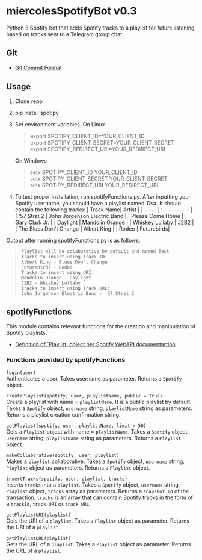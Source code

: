 # miercolesSpotifyBot v0.3
Python 3 Spotify bot that adds Spotify tracks to a playlist for future listening based on tracks sent to a Telegram group chat. 

## Git
* [Git Commit Format](http://udacity.github.io/git-styleguide/)
## Usage
1. Clone repo
2. pip install spotipy
3. Set environment variables. 
    On Linux 
    >export SPOTIPY_CLIENT_ID=YOUR_CLIENT_ID  
    >export SPOTIPY_CLIENT_SECRET=YOUR_CLIENT_SECRET  
    >export SPOTIPY_REDIRECT_URI=YOUR_REDIRECT_URI  

    On Windows
    >setx SPOTIPY_CLIENT_ID YOUR_CLIENT_ID  
    >setx SPOTIPY_CLIENT_SECRET YOUR_CLIENT_SECRET  
    >setx SPOTIPY_REDIRECT_URI YOUR_REDIRECT_URI  
4. To test proper installation, run spotifyFunctions.py. After inputting your Spotify username, you should have a playlist named *Test*. It should contain the following tracks:
    | Track Name| Artist |
    | ----- | :----------- |
    | '57 Strat 2 | John Jorgenson Electric Band |
    | Please Come Home | Gary Clark Jr. |
    | Daylight | Mandolin Orange |
    | Whiskey Lullaby | J2B2 |
    | The Blues Don't Change | Albert King |
    | Rodeo | Futurebirds|

Output after running spotifyFunctions.py is as follows:
 > `Playlist will be colaborative by default and named Test`  
 > `Tracks to insert using Track ID:`   
 > `Albert King - Blues Don't Change`  
 > `Futurebirds - Rodeo`  
 > `Tracks to insert using URI:`  
 > `Mandolin Orange - Daylight`  
 > `J2B2 - Whiskey Lullaby`  
 > `Tracks to insert using Track URL:`  
 > `John Jorgenson Electric Band - '57 Strat 2`  
    
## spotifyFunctions
This module contains relevant functions for the creation and manipulation of Spotify playlists.
* [Definition of `Playlist' object per Spotify WebAPI documentartion](https://developer.spotify.com/web-api/object-model/#playlist-object-full)

### Functions provided by spotifyFunctions

`login(user)`  
Authenticates a user. Takes username as parameter. 
Returns a `Spotify` object.

`createPlaylist(spotify, user, playlistName, public = True)`  
Create a playlist with name = `playlistName`. It is a public playlist by default. Takes a `Spotify` object, `username` string, `playlistName` string as parameters. Returns a playlist creation confirmation string. 

`getPlaylist(spotify, user, playlistName, limit = 50)`  
Gets a `Playlist` object with name = `playlistName`. Takes a `Spotify` object, `username` string, `playlistName` string as parameters. Returns a `Playlist` object. 
 
 `makeCollaborative(spotify, user, playlist)`  
Makes a `playlist` collaborative. Takes a `Spotify` object, `username` string, `Playlist` object as parameters. Returns a `Playlist` object.
 
 `insertTracks(spotify, user, playlist, tracks)`  
 Inserts `tracks` into a `playlist`. Takes a `Spotify` object, `username` string, `Playlist` object, `tracks` array as parameters. Returns a `snapshot_id` of the transaction. 
 `tracks` is an array that can contain Spotify tracks in the form of a `trackId`, `track URI` or `track URL`. 

 `getPlaylistURI(playlist)`  
 Gets the URI of a `playlist`. Takes a `Playlist` object as parameter. Returns the URI of a `playlist`.
 
 `getPlaylistURL(playlist)`  
 Gets the URL of a `playlist`. Takes a `Playlist` object as parameter. Returns the URL of a `playlist`.
